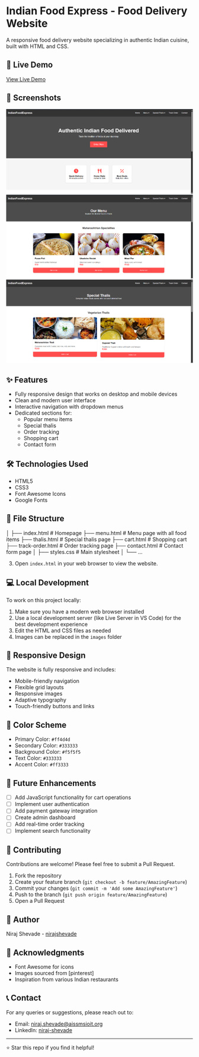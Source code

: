 # Indian Food Express - Food Delivery Website

A responsive food delivery website specializing in authentic Indian cuisine, built with HTML and CSS.

## 🚀 Live Demo
[View Live Demo](https://nirajshevade.github.io/Indian-Food-Express/)

## 📸 Screenshots

![Homepage](screenshots/homepage.png)
![Menu](screenshots/menu.png)
![Thalis](screenshots/thalis.png)

## ✨ Features

- Fully responsive design that works on desktop and mobile devices
- Clean and modern user interface
- Interactive navigation with dropdown menus
- Dedicated sections for:
  - Popular menu items
  - Special thalis
  - Order tracking
  - Shopping cart
  - Contact form

## 🛠️ Technologies Used

- HTML5
- CSS3
- Font Awesome Icons
- Google Fonts

## 📁 File Structure

│
├── index.html # Homepage
├── menu.html # Menu page with all food items
├── thalis.html # Special thalis page
├── cart.html # Shopping cart
├── track-order.html # Order tracking page
├── contact.html # Contact form page
│
├── styles.css # Main stylesheet
│
└── ...


3. Open `index.html` in your web browser to view the website.

## 💻 Local Development

To work on this project locally:
1. Make sure you have a modern web browser installed
2. Use a local development server (like Live Server in VS Code) for the best development experience
3. Edit the HTML and CSS files as needed
4. Images can be replaced in the `images` folder

## 📱 Responsive Design

The website is fully responsive and includes:
- Mobile-friendly navigation
- Flexible grid layouts
- Responsive images
- Adaptive typography
- Touch-friendly buttons and links

## 🎨 Color Scheme

- Primary Color: `#ff4d4d`
- Secondary Color: `#333333`
- Background Color: `#f5f5f5`
- Text Color: `#333333`
- Accent Color: `#ff3333`

## 🔮 Future Enhancements

- [ ] Add JavaScript functionality for cart operations
- [ ] Implement user authentication
- [ ] Add payment gateway integration
- [ ] Create admin dashboard
- [ ] Add real-time order tracking
- [ ] Implement search functionality

## 🤝 Contributing

Contributions are welcome! Please feel free to submit a Pull Request.

1. Fork the repository
2. Create your feature branch (`git checkout -b feature/AmazingFeature`)
3. Commit your changes (`git commit -m 'Add some AmazingFeature'`)
4. Push to the branch (`git push origin feature/AmazingFeature`)
5. Open a Pull Request


## 👥 Author

Niraj Shevade - [nirajshevade](https://github.com/nirajshevade)

## 🙏 Acknowledgments

- Font Awesome for icons
- Images sourced from [pinterest]
- Inspiration from various Indian restaurants

## 📞 Contact

For any queries or suggestions, please reach out to:
- Email: niraj.shevade@aissmsioit.org
- LinkedIn: [niraj-shevade](https://www.linkedin.com/in/niraj-shevade-3113b8290/)

---
⭐️ Star this repo if you find it helpful!
